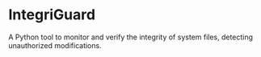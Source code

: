 # IntegriGuard
A Python tool to monitor and verify the integrity of system files, detecting unauthorized modifications.
